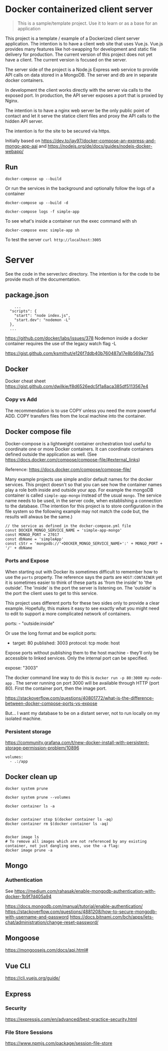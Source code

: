 # Docker containerized client server 

> This is a sample/template project. Use it to learn or as a base for an application

This project is a template / example of a Dockerized client server application.  The intention is to have a client web site
that uses Vue.js.  Vue.js provides many features like hot-swapping for development and static file delivery for production.
The current version of this project does not yet have a client. The current version is focused on the server.

The server side of the project is a Node.js Express web service to provide API calls on data stored in a MongoDB. The server and
db are in separate docker containers.  

In development the client works directly with the server via calls to the exposed port.  In production, the API server 
exposes a port that is proxied by Nginx.

The intention is to have a nginx web server be the only public point of contact and let it serve the statice client files
and proxy the API calls to the hidden API server.

The intention is for the site to be secured via https.


Initially based on 
https://dev.to/jay97/docker-compose-an-express-and-mongo-app-aai
and
https://nodejs.org/de/docs/guides/nodejs-docker-webapp/


## Run
```
docker-compose up --build
```

Or run the services in the background and optionally follow the logs of a container
```
docker-compose up --build -d 

docker-compose logs -f simple-app
```

To see what's inside a container run the exec command with sh
```
docker-compose exec simple-app sh
```

To test the server ```curl http://localhost:3005```

# Server

See the code in the server/src directory. The intention is for the code to be provide 
much of the documentation.

## package.json

```
    ...
  "scripts": {
    "start": "node index.js",
    "start.dev": "nodemon -L"
  },
  ...
```
https://github.com/docker/labs/issues/378
Nodemon inside a docker container requires the use of the legacy watch flag -L

https://gist.github.com/ksmithut/e126f7ddb40b760487a17e8b569a77b5

## Docker
Docker cheat sheet
https://gist.github.com/dwilkie/f8d6526edc5f1a8aca385df5113567e4

### Copy vs Add
The recommendation is to use COPY unless you need the more powerful ADD.
COPY transfers files from the local machine into the container.



## Docker compose file
Docker-compose is a lightweight container orchestration tool useful to coordinate one or more Docker containers. It can
coordinate containers defined outside the application as well. (See https://docs.docker.com/compose/compose-file/#external_links)

Reference:
https://docs.docker.com/compose/compose-file/    

Many example projects use simple and/or default names for the docker services. This project doesn't so that you can see
how the container names play a role both inside and outside your app.  For example the mongoDB container is called
```simple-app-mongo```  instead of the usual ```mongo```.  The service name needs to be used, in the server code,
when establishing a connection to the database.  (The intention for this project is to store configuration
in the file system so the following example may not match the code but, the results will alwaus be the same.)

```
// the service as defined in the docker-compose.yml file
const DOCKER_MONGO_SERVICE_NAME = 'simple-app-mongo'
const MONGO_PORT = 27017
const dbName = 'simpleApp'
const cStr = 'mongodb://'+DOCKER_MONGO_SERVICE_NAME+':' + MONGO_PORT + '/' + dbName
```


### Ports and Expose

When starting out with Docker its sometimes difficult to remember how to use the ```ports``` property.  The reference says
the parts are ```HOST:CONTAINER``` yet it is sometimes easier to think of these parts as 'from the inside' to 'the outside'.
The 'inside' is the port the server is listening on. The 'outside' is the port the client uses to get to this service.

This project uses different ports for these two sides only to provide a clear example.  Hopefully, this makes it easy 
to see exactly what you might need to edit to support a more complicated network of containers. 

ports:
    - "outside:inside"

Or use the long format and be explicit
ports:
  - target: 80
    published: 3003
    protocol: tcp
    mode: host    
    
Expose ports without publishing them to the host machine - they’ll only be accessible to linked services. 
Only the internal port can be specified.    

expose: "3003"

The docker command line way to do this is ```docker run -p 80:3000 my-node-app``` . The server running on port 3000 
will be available through HTTP (port 80). First the container port, then the image port.


https://stackoverflow.com/questions/40801772/what-is-the-difference-between-docker-compose-ports-vs-expose


But… I want my database to be on a distant server, not to run locally on my isolated machine.

### Persistent storage
https://community.grafana.com/t/new-docker-install-with-persistent-storage-permission-problem/10896

    volumes:
      - .:/app


## Docker clean up
```
docker system prune

docker system prune --volumes

docker container ls -a


docker container stop $(docker container ls -aq)
docker container rm $(docker container ls -aq)


docker image ls
# To remove all images which are not referenced by any existing container, not just dangling ones, use the -a flag:
docker image prune -a
```


## Mongo

### Authentication
See
https://medium.com/rahasak/enable-mongodb-authentication-with-docker-1b9f7d405a94

https://docs.mongodb.com/manual/tutorial/enable-authentication/
https://stackoverflow.com/questions/4881208/how-to-secure-mongodb-with-username-and-password
https://docs.bitnami.com/bch/apps/lets-chat/administration/change-reset-password/


## Mongoose
https://mongoosejs.com/docs/api.html#

## Vue CLI
https://cli.vuejs.org/guide/


## Express

### Security
https://expressjs.com/en/advanced/best-practice-security.html

### File Store Sessions
https://www.npmjs.com/package/session-file-store